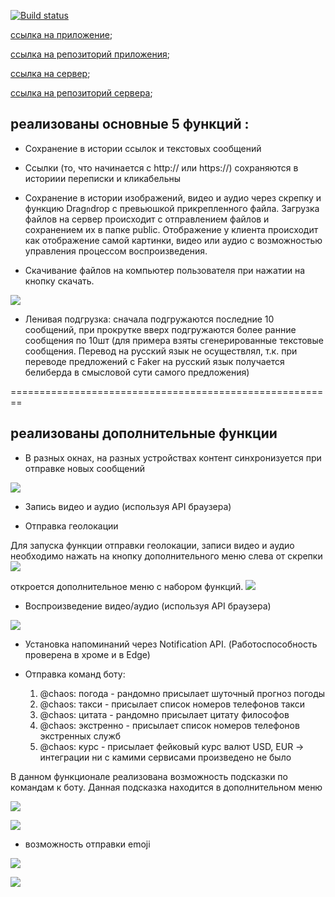 [![Build status](https://ci.appveyor.com/api/projects/status/9coqvka27plv4wfr?svg=true)](https://ci.appveyor.com/project/Yushkevich-A-A/ahj-diploma)

[ссылка на приложение](https://yushkevich-a-a.github.io/ahj-diploma/);

[ссылка на репозиторий приложения](https://github.com/Yushkevich-A-A/ahj-diploma);

[ссылка на сервер](https://yushkevich-ahj-diploma-server.herokuapp.com/);

[ссылка на репозиторий сервера](https://github.com/Yushkevich-A-A/ahj-diploma-server);

## реализованы основные 5 функций :

* Сохранение в истории ссылок и текстовых сообщений 

* Ссылки (то, что начинается с http:// или https://) сохраняются в историии переписки и кликабельны

* Сохранение в истории изображений, видео и аудио через скрепку и функцию Drag`n`drop с превьюшкой прикрепленного файла. Загрузка файлов на сервер происходит с отправлением файлов и сохранением их в папке public. Отображение у клиента происходит как отображение самой картинки, видео или аудио с возможностью управления процессом воспроизведения.

* Скачивание файлов на компьютер пользователя при нажатии на кнопку скачать.

![](./pic/download.png)

* Ленивая подгрузка: сначала подгружаются последние 10 сообщений, при прокрутке вверх подгружаются более ранние сообщения по 10шт (для примера взяты сгенерированные текстовые сообщения. Перевод на русский язык не осуществлял, т.к. при переводе предложений с Faker на русский язык получается белиберда в смысловой сути самого предложения)

========================================================

## реализованы дополнительные функции

* В разных окнах, на разных устройствах контент синхронизуется при отправке новых сообщений

![](./pic/simultaneousLoading.png)




* Запись видео и аудио (используя API браузера)

* Отправка геолокации

Для запуска функции отправки геолокации, записи видео и аудио необходимо нажать на кнопку дополнительного меню слева от скрепки
![](./pic/buttonEditionalMenu.png)

откроется дополнительное меню с набором функций.
![](./pic/MediaFunctionsAndNotifications.png)




* Воспроизведение видео/аудио (используя API браузера)

![](./pic/StartVideo.png)





* Установка напоминаний через Notification API. (Работоспособность проверена в хроме и в Edge)

* Отправка команд боту: 
     1. @chaos: погода - рандомно присылает шуточный прогноз погоды
     2. @chaos: такси - присылает список номеров телефонов такси
     3. @chaos: цитата - рандомно присылает цитату философов
     4. @chaos: экстренно - присылает список номеров телефонов экстренных служб
     5. @chaos: курс - присылает фейковый курс валют USD, EUR -> интеграции ни с камими сервисами произведено не было

В данном функционале реализована возможность подсказки по командам к боту. Данная подсказка находится в дополнительном меню

![](./pic/help.png)

![](./pic/helpField.png)




* возможность отправки emoji

![](./pic/emoji.png)

![](./pic/messageEmoji.png)


